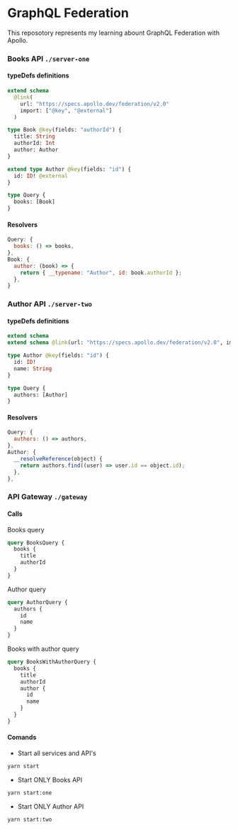 # GraphQL Federation
This reposotory represents my learning abount GraphQL Federation with Apollo.

### Books API `./server-one`
#### typeDefs definitions 
```graphql
extend schema
  @link(
    url: "https://specs.apollo.dev/federation/v2.0"
    import: ["@key", "@external"]
  )

type Book @key(fields: "authorId") {
  title: String
  authorId: Int
  author: Author
}

extend type Author @key(fields: "id") {
  id: ID! @external
}

type Query {
  books: [Book]
}
```

#### Resolvers
```javascript
Query: {
  books: () => books,
},
Book: {
  author: (book) => {
    return { __typename: "Author", id: book.authorId };
  },
}
```

### Author API `./server-two`
#### typeDefs definitions 
```graphql
extend schema
extend schema @link(url: "https://specs.apollo.dev/federation/v2.0", import: ["@key"])

type Author @key(fields: "id") {
  id: ID!
  name: String
}

type Query {
  authors: [Author]
}
```

#### Resolvers
```javascript
Query: {
  authors: () => authors,
},
Author: {
  __resolveReference(object) {
    return authors.find((user) => user.id == object.id);
  },
},
```

### API Gateway `./gateway`
#### Calls
Books query
```graphql
query BooksQuery {
  books {
    title
    authorId
  }
}
```
Author query
```graphql
query AuthorQuery {
  authors {
    id
    name
  }
}
```
Books with author query
```graphql
query BooksWithAuthorQuery {
  books {
    title
    authorId
    author {
      id
      name
    }
  }
}
```

#### Comands
- Start all services and API's
```bash
yarn start
```
- Start ONLY Books API
```bash
yarn start:one
```
- Start ONLY Author API
```bash
yarn start:two
```








